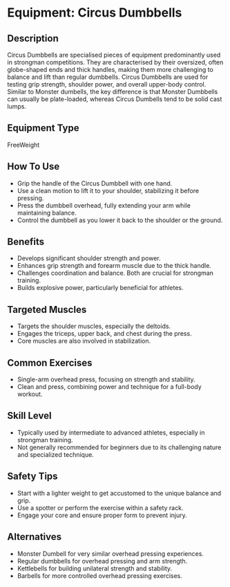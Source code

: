 # Equipment: Circus Dumbbells

## Description
<p>Circus Dumbbells are specialised pieces of equipment predominantly used in strongman competitions. They are characterised by their oversized, often globe-shaped ends and thick handles, making them more challenging to balance and lift than regular dumbbells. Circus Dumbbells are used for testing grip strength, shoulder power, and overall upper-body control. Similar to Monster dumbells, the key difference is that Monster Dumbbells can usually be plate-loaded, whereas Circus Dumbells tend to be solid cast lumps.<br></p>

## Equipment Type
FreeWeight

## How To Use
<ul><li>Grip the handle of the Circus Dumbbell with one hand.</li><li>Use a clean motion to lift it to your shoulder, stabilizing it before pressing.</li><li>Press the dumbbell overhead, fully extending your arm while maintaining balance.</li><li>Control the dumbbell as you lower it back to the shoulder or the ground.</li></ul>

## Benefits
<ul><li>Develops significant shoulder strength and power.</li><li>Enhances grip strength and forearm muscle due to the thick handle.</li><li>Challenges coordination and balance. Both are crucial for strongman training.</li><li>Builds explosive power, particularly beneficial for athletes.</li></ul>

## Targeted Muscles
<ul><li>Targets the shoulder muscles, especially the deltoids.</li><li>Engages the triceps, upper back, and chest during the press.</li><li>Core muscles are also involved in stabilization.</li></ul>

## Common Exercises
<ul><li>Single-arm overhead press, focusing on strength and stability.</li><li>Clean and press, combining power and technique for a full-body workout.</li></ul>

## Skill Level
<ul><li>Typically used by intermediate to advanced athletes, especially in strongman training.</li><li>Not generally recommended for beginners due to its challenging nature and specialized technique.</li></ul>

## Safety Tips
<ul><li>Start with a lighter weight to get accustomed to the unique balance and grip.</li><li>Use a spotter or perform the exercise within a safety rack.</li><li>Engage your core and ensure proper form to prevent injury.</li></ul>

## Alternatives
<ul><li><span style=" color: var(--bs-body-color); font-family: var(--bs-body-font-family); font-size: var(--bs-body-font-size); ">Monster Dumbell </span><span style="color: var(--bs-body-color); font-family: var(--bs-body-font-family); font-size: var(--bs-body-font-size); ">for very similar overhead pressing experiences.</span></li><li>Regular dumbbells for overhead pressing and arm strength.</li><li>Kettlebells for building unilateral strength and stability.</li><li>Barbells for more controlled overhead pressing exercises.</li></ul>

